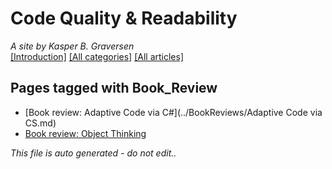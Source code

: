 ﻿# Code Quality & Readability
*A site by Kasper B. Graversen*
<br>[[Introduction]](https://github.com/kbilsted/CodeQualityAndReadability) [[All categories]](https://github.com/kbilsted/CodeQualityAndReadability/blob/master/AllTags.md) [[All articles]](https://github.com/kbilsted/CodeQualityAndReadability/blob/master/AllArticles.md)

## Pages tagged with **Book_Review**

* [Book review: Adaptive Code via C#](../BookReviews/Adaptive Code via CS.md)
* [Book review: Object Thinking](../BookReviews/ObjectThinking.md)



*This file is auto generated - do not edit..*
